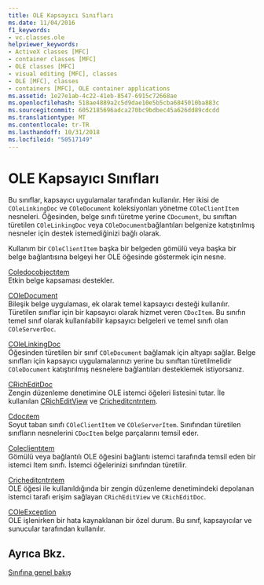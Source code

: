 ```yaml
---
title: OLE Kapsayıcı Sınıfları
ms.date: 11/04/2016
f1_keywords:
- vc.classes.ole
helpviewer_keywords:
- ActiveX classes [MFC]
- container classes [MFC]
- OLE classes [MFC]
- visual editing [MFC], classes
- OLE [MFC], classes
- containers [MFC], OLE container applications
ms.assetid: 1e27e1ab-4c22-41eb-8547-6915c72668ae
ms.openlocfilehash: 518ae4889a2c5d9dae10e5b5cba6845010ba883c
ms.sourcegitcommit: 6052185696adca270bc9bdbec45a626dd89cdcdd
ms.translationtype: MT
ms.contentlocale: tr-TR
ms.lasthandoff: 10/31/2018
ms.locfileid: "50517149"
---
```

# <a name="ole-container-classes"></a>OLE Kapsayıcı Sınıfları

Bu sınıflar, kapsayıcı uygulamalar tarafından kullanılır. Her ikisi de `COleLinkingDoc` ve `COleDocument` koleksiyonları yönetme `COleClientItem` nesneleri. Öğesinden, belge sınıfı türetme yerine `CDocument`, bu sınıftan türetilen `COleLinkingDoc` veya `COleDocument`bağlantıları belgenize katıştırılmış nesneler için destek istemediğinizi bağlı olarak.

Kullanım bir `COleClientItem` başka bir belgeden gömülü veya başka bir belge bağlantısına belgeyi her OLE öğesinde göstermek için nesne.

[Coledocobjectıtem](../mfc/reference/coledocobjectitem-class.md)<br/>
Etkin belge kapsaması destekler.

[COleDocument](../mfc/reference/coledocument-class.md)<br/>
Bileşik belge uygulaması, ek olarak temel kapsayıcı desteği kullanılır. Türetilen sınıflar için bir kapsayıcı olarak hizmet veren `CDocItem`. Bu sınıfın temel sınıf olarak kullanılabilir kapsayıcı belgeleri ve temel sınıfı olan `COleServerDoc`.

[COleLinkingDoc](../mfc/reference/colelinkingdoc-class.md)<br/>
Öğesinden türetilen bir sınıf `COleDocument` bağlamak için altyapı sağlar. Belge sınıfları için kapsayıcı uygulamalarınızı yerine bu sınıftan türetilmelidir `COleDocument` katıştırılmış nesnelere bağlantıları desteklemek istiyorsanız.

[CRichEditDoc](../mfc/reference/cricheditdoc-class.md)<br/>
Zengin düzenleme denetimine OLE istemci öğeleri listesini tutar. İle kullanılan [CRichEditView](../mfc/reference/cricheditview-class.md) ve [Cricheditcntrıtem](../mfc/reference/cricheditcntritem-class.md).

[Cdocıtem](../mfc/reference/cdocitem-class.md)<br/>
Soyut taban sınıfı `COleClientItem` ve `COleServerItem`. Sınıfından türetilen sınıfların nesnelerini `CDocItem` belge parçalarını temsil eder.

[Coleclientıtem](../mfc/reference/coleclientitem-class.md)<br/>
Gömülü veya bağlantılı OLE öğesini bağlantı istemci tarafında temsil eden bir istemci Item sınıfı. İstemci öğelerinizi sınıfından türetilir.

[Cricheditcntrıtem](../mfc/reference/cricheditcntritem-class.md)<br/>
OLE öğesi ile kullanıldığında bir zengin düzenleme denetimindeki depolanan istemci tarafı erişim sağlayan `CRichEditView` ve `CRichEditDoc`.

[COleException](../mfc/reference/coleexception-class.md)<br/>
OLE işlenirken bir hata kaynaklanan bir özel durum. Bu sınıf, kapsayıcılar ve sunucular tarafından kullanılır.

## <a name="see-also"></a>Ayrıca Bkz.

[Sınıfına genel bakış](../mfc/class-library-overview.md)

